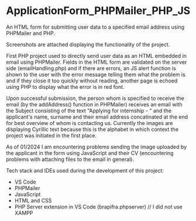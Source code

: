 # ApplicationForm_PHPMailer_PHP_JS
An HTML form for submitting user data to a specified email address using PHPMailer and PHP. 

Screenshots are attached displaying the functionality of the project.

First PHP project used to directly send user data as an HTML embedded in email using PHPMailer. 
Fields in the HTML form are validated on the server side (emailHandling.php) and if there are errors, an JS alert function is shown to the user with the error message telling them what the problem is and if they close it too quickly without reading, another page is echoed using PHP to display what the error is in red font.

Upon successful submission, the person whom is specified to receive the email (by the addAddress() function in PHPMailer) receives an email with the Subject consisting of the text "Applying for internship - " and the applicant's name, surname and their email address concatinated at the end for best overview of whom is contacting us. Currently the images are displaying Cyrillic text because this is the alphabet in which context the project was initiated in the first place.

As of 01/2024 I am encountering problems sending the image uploaded by the applicant in the form using JavaScript and their CV (encountering problems with attaching files to the email in general).

Tech stack and IDEs used during the development of this project:
- VS Code
- PHPMailer
- JavaScript
- HTML and CSS
- PHP Server extension in VS Code (brapifra.phpserver) // I did not use XAMPP
